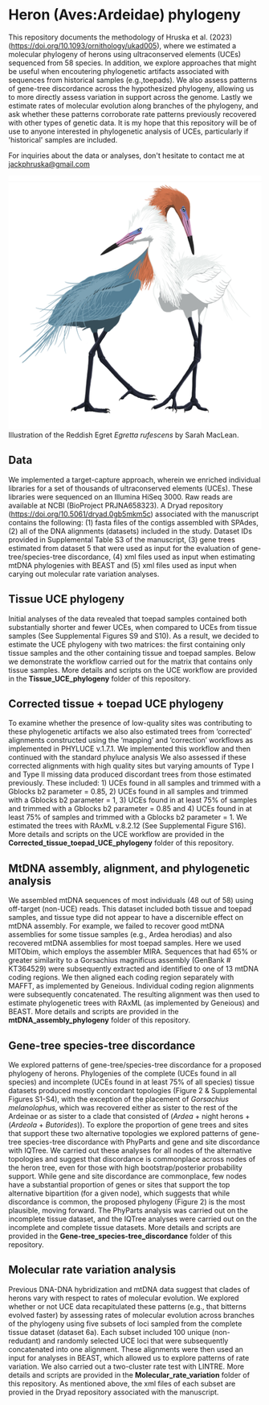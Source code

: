 # Heron (Aves:Ardeidae) phylogeny 

This repository documents the methodology of Hruska et al. (2023) (https://doi.org/10.1093/ornithology/ukad005), where we estimated a molecular phylogeny of herons using ultraconserved elements (UCEs) sequenced from 58 species. In addition, we explore approaches that might be useful when encoutering phylogenetic artifacts associated with sequences from historical samples (e.g.,toepads). We also assess patterns of gene-tree discordance across the hypothesized phylogeny, allowing us to more directly assess variation in support across the genome. Lastly we estimate rates of molecular evolution along branches of the phylogeny, and ask whether these patterns corroborate rate patterns previously recovered with other types of genetic data. It is my hope that this repository will be of use to anyone interested in phylogenetic analysis of UCEs, particularly if 'historical' samples are included.   

For inquiries about the data or analyses, don't hesitate to contact me at jackphruska@gmail.com

![Illustration of Reddish Egret (Egretta rufescens)](https://github.com/jphruska/Ardeidae/blob/master/reddish_egret.jpg)
Illustration of the Reddish Egret *Egretta rufescens* by Sarah MacLean. 

## Data

We implemented a target-capture approach, wherein we enriched individual libraries for a set of thousands of ultraconserved elements (UCEs). These libraries were sequenced on an Illumina HiSeq 3000. Raw reads are available at NCBI (BioProject PRJNA658323). A Dryad repository (https://doi.org/10.5061/dryad.0gb5mkm5c) associated with the manuscript contains the following: (1) fasta files of the contigs assembled with SPAdes, (2) all of the DNA alignments (datasets) included in the study.  Dataset IDs provided in Supplemental Table S3 of the manuscript, (3) gene trees estimated from dataset 5 that were used as input for the evaluation of gene-tree/species-tree discordance, (4) xml files used as input when estimating mtDNA phylogenies with BEAST and (5) xml files used as input when carying out molecular rate variation analyses.

## Tissue UCE phylogeny 
Initial analyses of the data revealed that toepad samples contained both substantially shorter and fewer UCEs, when compared to UCEs from tissue samples (See Supplemental Figures S9 and S10). As a result, we decided to estimate the UCE phylogeny with two matrices: the first containing only tissue samples and the other containing tissue and toepad samples. Below we demonstrate the workflow carried out for the matrix that contains only tissue samples. More details and scripts on the UCE workflow are provided in the **Tissue_UCE_phylogeny** folder of this repository. 

## Corrected tissue + toepad UCE phylogeny 

To examine whether the presence of low-quality sites was contributing to these phylogenetic artifacts we also also estimated trees from ‘corrected’ alignments constructed using the ‘mapping’ and ‘correction’ workflows as implemented in PHYLUCE v.1.7.1. We implemented this workflow and then continued with the standard phyluce analysis  We also assessed if these corrected alignments with high quality sites but varying amounts of Type I and Type II missing data produced discordant trees from those estimated previously. These included: 1) UCEs found in all samples and trimmed with a Gblocks b2 parameter = 0.85, 2) UCEs found in all samples and trimmed with a Gblocks b2 parameter = 1, 3) UCEs found in at least 75% of samples and trimmed with a Gblocks b2 parameter = 0.85 and 4) UCEs found in at least 75% of samples and trimmed with a Gblocks b2 parameter = 1. We estimated the trees with RAxML v.8.2.12 (See Supplemental Figure S16). More details and scripts on the UCE workflow are provided in the **Corrected_tissue_toepad_UCE_phylogeny** folder of this repository.


## MtDNA assembly, alignment, and phylogenetic analysis 

We assembled mtDNA sequences of most individuals (48 out of 58) using off-target (non-UCE) reads. This dataset included both tissue and toepad samples, and tissue type did not appear to have a discernible effect on mtDNA assembly. For example, we failed to recover good mtDNA assemblies for some tissue samples (e.g., Ardea herodias) and also recovered mtDNA assemblies for most toepad samples. Here we used MITObim, which employs the assembler MIRA. Sequences that had 65% or greater similarity to a Gorsachius magnificus assembly (GenBank # KT364529) were subsequently extracted and identified to one of 13 mtDNA coding regions. We then aligned each coding region separately with MAFFT, as implemented by Geneious. Individual coding region alignments were subsequently concatenated. The resulting alignment was then used to estimate phylogenetic trees with RAxML (as implemented by Geneious) and BEAST. More details and scripts are provided in the **mtDNA_assembly_phylogeny** folder of this repository. 

## Gene-tree species-tree discordance 
We explored patterns of gene-tree/species-tree discordance for a proposed phylogeny of herons. Phylogenies of the complete (UCEs found in all species) and incomplete (UCEs found in at least 75% of all species) tissue datasets produced mostly concordant topologies (Figure 2 & Supplemental Figures S1-S4), with the exception of the placement of *Gorsachius melanolophus*, which was recovered either as sister to the rest of the Ardeinae or as sister to a clade that consisted of (*Ardea* + night herons + (*Ardeola* + *Butorides*)). To explore the proportion of gene trees and sites that support these two alternative topologies we explored patterns of gene-tree species-tree discordance with PhyParts and gene and site discordance with IQTree. We carried out these analyses for all nodes of the alternative topologies and suggest that discordance is commonplace across nodes of the heron tree, even for those with high bootstrap/posterior probability support. While gene and site discordance are commonplace, few nodes have a substantial proportion of genes or sites that support the top alternative bipartition (for a given node), which suggests that while discordance is common, the proposed phylogeny (Figure 2) is the most plausible, moving forward. The PhyParts analysis was carried out on the incomplete tissue dataset, and the IQTree analyses were carried out on the incomplete and complete tissue datasets. More details and scripts are provided in the **Gene-tree_species-tree_discordance** folder of this repository. 

## Molecular rate variation analysis
Previous DNA-DNA hybridization and mtDNA data suggest that clades of herons vary with respect to rates of molecular evolution. We explored whether or not UCE data recapitulated these patterns (e.g., that bitterns evolved faster) by assessing rates of molecular evolution across branches of the phylogeny using five subsets of loci sampled from the complete tissue dataset (dataset 6a). Each subset included 100 unique (non-redudant) and randomly selected UCE loci that were subsequently concatenated into one alignment. These alignments were then used an input for analyses in BEAST, which allowed us to explore patterns of rate variation. We also carried out a two-cluster rate test with LINTRE. More details and scripts are provided in the **Molecular_rate_variation** folder of this repository. As mentioned above, the xml files of each subset are provied in the Dryad repository associated with the manuscript. 

